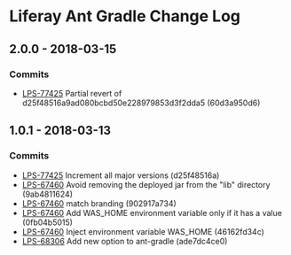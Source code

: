 # Liferay Ant Gradle Change Log

## 2.0.0 - 2018-03-15

### Commits
- [LPS-77425] Partial revert of d25f48516a9ad080bcbd50e228979853d3f2dda5
(60d3a950d6)

## 1.0.1 - 2018-03-13

### Commits
- [LPS-77425] Increment all major versions (d25f48516a)
- [LPS-67460] Avoid removing the deployed jar from the "lib" directory
(9ab4811624)
- [LPS-67460] match branding (902917a734)
- [LPS-67460] Add WAS_HOME environment variable only if it has a value
(0fb04b5015)
- [LPS-67460] Inject environment variable WAS_HOME (46162fd34c)
- [LPS-68306] Add new option to ant-gradle (ade7dc4ce0)

[LPS-67460]: https://issues.liferay.com/browse/LPS-67460
[LPS-68306]: https://issues.liferay.com/browse/LPS-68306
[LPS-77425]: https://issues.liferay.com/browse/LPS-77425